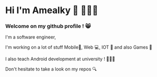 # Hi I'm Amealky 👋 🧑🏻‍💻
### Welcome on my github profile ! 😸
I'm a software engineer,

I'm working on a lot of stuff Mobile📱, Web 💻, IOT 🤖 and also Games 👾

I also teach Android development at university ! 👨🏻‍🏫

Don't hesitate to take a look on my repos 🔍
